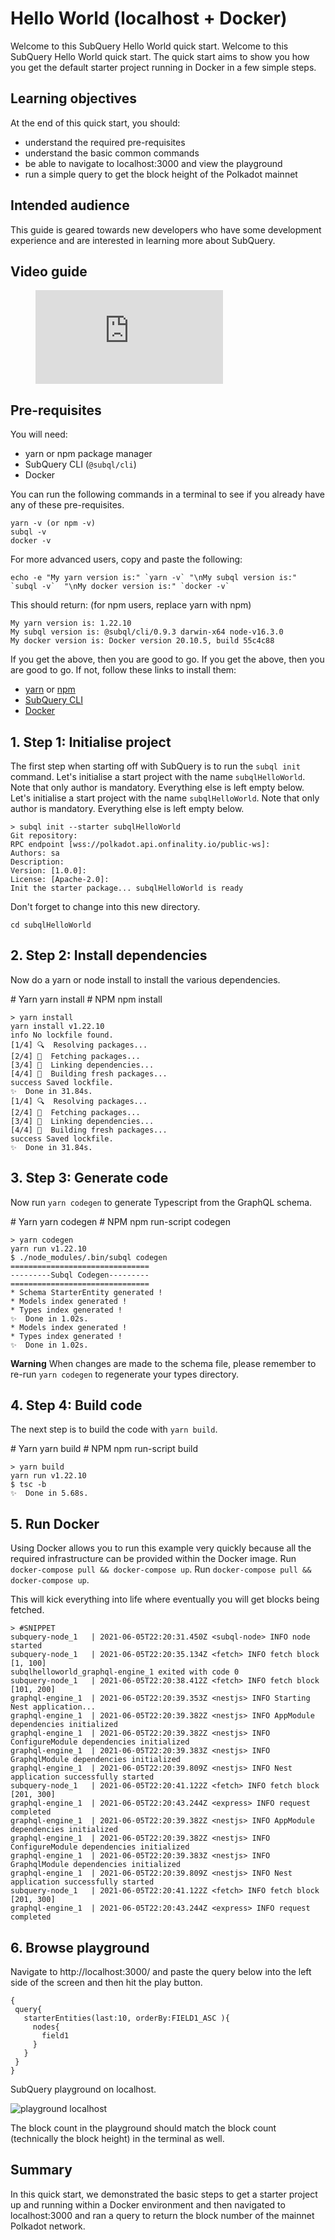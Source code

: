 # Hello World (localhost + Docker)

Welcome to this SubQuery Hello World quick start. Welcome to this SubQuery Hello World quick start. The quick start aims to show you how you get the default starter project running in Docker in a few simple steps.

## Learning objectives

At the end of this quick start, you should:

- understand the required pre-requisites
- understand the basic common commands
- be able to navigate to localhost:3000 and view the playground
- run a simple query to get the block height of the Polkadot mainnet

## Intended audience

This guide is geared towards new developers who have some development experience and are interested in learning more about SubQuery.

## Video guide

<figure class="video_container">
  <iframe src="https://www.youtube.com/embed/j034cyUYb7k" frameborder="0" allowfullscreen="true"></iframe>
</figure>

## Pre-requisites

You will need:

- yarn or npm package manager
- SubQuery CLI (`@subql/cli`)
- Docker

You can run the following commands in a terminal to see if you already have any of these pre-requisites.

```shell
yarn -v (or npm -v)
subql -v
docker -v
```

For more advanced users, copy and paste the following:

```shell
echo -e "My yarn version is:" `yarn -v` "\nMy subql version is:" `subql -v`  "\nMy docker version is:" `docker -v`
```

This should return: (for npm users, replace yarn with npm)

```shell
My yarn version is: 1.22.10
My subql version is: @subql/cli/0.9.3 darwin-x64 node-v16.3.0
My docker version is: Docker version 20.10.5, build 55c4c88
```

If you get the above, then you are good to go. If you get the above, then you are good to go. If not, follow these links to install them:

- [yarn](https://classic.yarnpkg.com/en/docs/install/) or [npm](https://www.npmjs.com/get-npm)
- [SubQuery CLI](quickstart.md#install-the-subquery-cli)
- [Docker](https://docs.docker.com/get-docker/)

## 1. Step 1: Initialise project

The first step when starting off with SubQuery is to run the `subql init` command. Let's initialise a start project with the name `subqlHelloWorld`. Note that only author is mandatory. Everything else is left empty below. Let's initialise a start project with the name `subqlHelloWorld`. Note that only author is mandatory. Everything else is left empty below.

```shell
> subql init --starter subqlHelloWorld
Git repository:
RPC endpoint [wss://polkadot.api.onfinality.io/public-ws]:
Authors: sa
Description:
Version: [1.0.0]:
License: [Apache-2.0]:
Init the starter package... subqlHelloWorld is ready

```

Don't forget to change into this new directory.

```shell
cd subqlHelloWorld
```

## 2. Step 2: Install dependencies

Now do a yarn or node install to install the various dependencies.

<CodeGroup> # Yarn yarn install # NPM npm install

```shell
> yarn install
yarn install v1.22.10
info No lockfile found.
[1/4] 🔍  Resolving packages...
[2/4] 🚚  Fetching packages...
[3/4] 🔗  Linking dependencies...
[4/4] 🔨  Building fresh packages...
success Saved lockfile.
✨  Done in 31.84s.
[1/4] 🔍  Resolving packages...
[2/4] 🚚  Fetching packages...
[3/4] 🔗  Linking dependencies...
[4/4] 🔨  Building fresh packages...
success Saved lockfile.
✨  Done in 31.84s.
```

## 3. Step 3: Generate code

Now run `yarn codegen` to generate Typescript from the GraphQL schema.

<CodeGroup> # Yarn yarn codegen # NPM npm run-script codegen

```shell
> yarn codegen
yarn run v1.22.10
$ ./node_modules/.bin/subql codegen
===============================
---------Subql Codegen---------
===============================
* Schema StarterEntity generated !
* Models index generated !
* Types index generated !
✨  Done in 1.02s.
* Models index generated !
* Types index generated !
✨  Done in 1.02s.
```

**Warning** When changes are made to the schema file, please remember to re-run `yarn codegen` to regenerate your types directory.

## 4. Step 4: Build code

The next step is to build the code with `yarn build`.

<CodeGroup> # Yarn yarn build # NPM npm run-script build

```shell
> yarn build
yarn run v1.22.10
$ tsc -b
✨  Done in 5.68s.
```

## 5. Run Docker

Using Docker allows you to run this example very quickly because all the required infrastructure can be provided within the Docker image. Run `docker-compose pull && docker-compose up`. Run `docker-compose pull && docker-compose up`.

This will kick everything into life where eventually you will get blocks being fetched.

```shell
> #SNIPPET
subquery-node_1   | 2021-06-05T22:20:31.450Z <subql-node> INFO node started
subquery-node_1   | 2021-06-05T22:20:35.134Z <fetch> INFO fetch block [1, 100]
subqlhelloworld_graphql-engine_1 exited with code 0
subquery-node_1   | 2021-06-05T22:20:38.412Z <fetch> INFO fetch block [101, 200]
graphql-engine_1  | 2021-06-05T22:20:39.353Z <nestjs> INFO Starting Nest application...
graphql-engine_1  | 2021-06-05T22:20:39.382Z <nestjs> INFO AppModule dependencies initialized
graphql-engine_1  | 2021-06-05T22:20:39.382Z <nestjs> INFO ConfigureModule dependencies initialized
graphql-engine_1  | 2021-06-05T22:20:39.383Z <nestjs> INFO GraphqlModule dependencies initialized
graphql-engine_1  | 2021-06-05T22:20:39.809Z <nestjs> INFO Nest application successfully started
subquery-node_1   | 2021-06-05T22:20:41.122Z <fetch> INFO fetch block [201, 300]
graphql-engine_1  | 2021-06-05T22:20:43.244Z <express> INFO request completed
graphql-engine_1  | 2021-06-05T22:20:39.382Z <nestjs> INFO AppModule dependencies initialized
graphql-engine_1  | 2021-06-05T22:20:39.382Z <nestjs> INFO ConfigureModule dependencies initialized
graphql-engine_1  | 2021-06-05T22:20:39.383Z <nestjs> INFO GraphqlModule dependencies initialized
graphql-engine_1  | 2021-06-05T22:20:39.809Z <nestjs> INFO Nest application successfully started
subquery-node_1   | 2021-06-05T22:20:41.122Z <fetch> INFO fetch block [201, 300]
graphql-engine_1  | 2021-06-05T22:20:43.244Z <express> INFO request completed

```

## 6. Browse playground

Navigate to http://localhost:3000/ and paste the query below into the left side of the screen and then hit the play button.

```
{
 query{
   starterEntities(last:10, orderBy:FIELD1_ASC ){
     nodes{
       field1
     }
   }
 }
}

```

SubQuery playground on localhost.

![playground localhost](/assets/img/subql_playground.png)

The block count in the playground should match the block count (technically the block height) in the terminal as well.

## Summary

In this quick start, we demonstrated the basic steps to get a starter project up and running within a Docker environment and then navigated to localhost:3000 and ran a query to return the block number of the mainnet Polkadot network.
